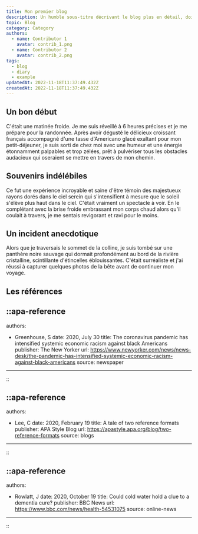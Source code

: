 ```yaml
---
title: Mon premier blog
description: Un humble sous-titre décrivant le blog plus en détail, doit être écrit en cas de phrase
topic: Blog
category: Category
authors:
  - name: Contributor 1
    avatar: contrib_1.png
  - name: Contributor 2
    avatar: contrib_2.png
tags:
  - blog
  - diary
  - example
updatedAt: 2022-11-18T11:37:49.432Z
createdAt: 2022-11-18T11:37:49.432Z
---
```


## Un bon début

C'était une matinée froide. Je me suis réveillé à 6 heures précises et je me prépare pour la randonnée. Après avoir dégusté le délicieux croissant français accompagné d'une tasse d'Americano glacé exaltant pour mon petit-déjeuner, je suis sorti de chez moi avec une humeur et une énergie étonnamment palpables et trop zélées, prêt à pulvériser tous les obstacles audacieux qui oseraient se mettre en travers de mon chemin.

## Souvenirs indélébiles

Ce fut une expérience incroyable et saine d'être témoin des majestueux rayons dorés dans le ciel serein qui s'intensifient à mesure que le soleil s'élève plus haut dans le ciel. C'était vraiment un spectacle à voir. En le complétant avec la brise froide embrassant mon corps chaud alors qu'il coulait à travers, je me sentais revigorant et ravi pour le moins.

## Un incident anecdotique

Alors que je traversais le sommet de la colline, je suis tombé sur une panthère noire sauvage qui dormait profondément au bord de la rivière cristalline, scintillante d'étincelles éblouissantes. C'était surréaliste et j'ai réussi à capturer quelques photos de la bête avant de continuer mon voyage.

## Les références

::apa-reference
---
authors: 
  - Greenhouse, S
date: 2020, July 30
title: The coronavirus pandemic has intensified systemic economic racism against black Americans
publisher: The New Yorker
url: https://www.newyorker.com/news/news-desk/the-pandemic-has-intensified-systemic-economic-racism-against-black-americans
source: newspaper
---
::

::apa-reference
---
authors:
  - Lee, C
date: 2020, February 19
title: A tale of two reference formats
publisher: APA Style Blog
url: https://apastyle.apa.org/blog/two-reference-formats
source: blogs
---
::

::apa-reference
---
authors:
  - Rowlatt, J
date: 2020, October 19
title: Could cold water hold a clue to a dementia cure?
publisher: BBC News
url: https://www.bbc.com/news/health-54531075
source: online-news
---
::
